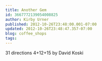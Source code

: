 ```yaml
---
title: Another Gem
id: 3667772139054008825
author: Kirby Urner
published: 2012-10-26T23:48:00.001-07:00
updated: 2012-10-26T23:48:47.357-07:00
blog: coffee_shops
tags: 
---
```


[](http://www.flickr.com/photos/50584699@N03/8126399248/)

31 directions 4+12+15 by David Koski